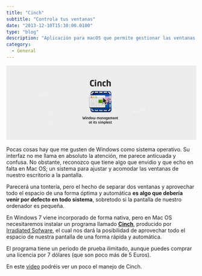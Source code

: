 ```yaml
---
title: "Cinch"
subtitle: "Controla tus ventanas"
date: "2013-12-10T15:30:00.0100"
type: "blog"
description: "Aplicación para macOS que permite gestionar las ventanas del escritorio."
category:
  - General
---
```


![Imagen del icono de la aplicación](/../../content/images/posts/cinch.jpg)

Pocas cosas hay que me gusten de Windows como sistema operativo. Su interfaz no me llama en absoluto la atención, me parece anticuada y confusa. No obstante, reconozco que tiene algo que envidio y que echo en falta en Mac OS; un sistema para ajustar y acomodar las ventanas de nuestro escritorio a la pantalla.

Parecerá una tontería, pero el hecho de separar dos ventanas y aprovechar todo el espacio de una forma óptima y automática **es algo que debería venir por defecto en todo sistema**, sobretodo si la pantalla de nuestro ordenador es pequeña.

En Windows 7 viene incorporado de forma nativa, pero en Mac OS necesitaremos instalar un programa llamado [**Cinch**](http://www.irradiatedsoftware.com/cinch/), producido por [Irradiated Sofware](http://www.irradiatedsoftware.com), el cual nos dará la posibilidad de aprovechar todo el espacio de nuestra pantalla de una forma rápida y automática.

El programa tiene un periodo de prueba ilimitado, aunque puedes comprar una licencia por 7 dólares (que son poco más de 5 Euros).

En este [video](https://vimeo.com/19331434) podréis ver un poco el manejo de Cinch.
